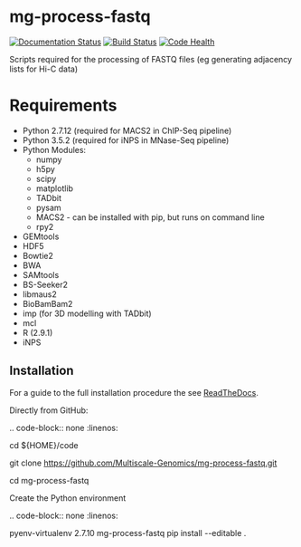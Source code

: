 # mg-process-fastq

[![Documentation Status](https://readthedocs.org/projects/mg-process-fastq/badge/?version=latest)](http://mg-process-fastq.readthedocs.org/en/latest/) [![Build Status](https://travis-ci.org/Multiscale-Genomics/mg-process-fastq.svg?branch=master)](https://travis-ci.org/Multiscale-Genomics/mg-process-fastq) [![Code Health](https://landscape.io/github/Multiscale-Genomics/mg-process-fastq/master/landscape.svg?style=flat)](https://landscape.io/github/Multiscale-Genomics/mg-process-fastq/master)

Scripts required for the processing of FASTQ files (eg generating adjacency lists for Hi-C data)

# Requirements
- Python 2.7.12 (required for MACS2 in ChIP-Seq pipeline)
- Python 3.5.2 (required for iNPS in MNase-Seq pipeline)
- Python Modules:
  - numpy
  - h5py
  - scipy
  - matplotlib
  - TADbit
  - pysam
  - MACS2 - can be installed with pip, but runs on command line
  - rpy2
- GEMtools
- HDF5
- Bowtie2
- BWA
- SAMtools
- BS-Seeker2
- libmaus2
- BioBamBam2
- imp (for 3D modelling with TADbit)
- mcl
- R (2.9.1)
- iNPS


Installation
------------

For a guide to the full installation procedure the see [ReadTheDocs](http://mg-process-fastq.readthedocs.io).

Directly from GitHub:

.. code-block:: none
   :linenos:

   cd ${HOME}/code

   git clone https://github.com/Multiscale-Genomics/mg-process-fastq.git

   cd mg-process-fastq

Create the Python environment

.. code-block:: none
   :linenos:

   pyenv-virtualenv 2.7.10 mg-process-fastq
   pip install --editable .



